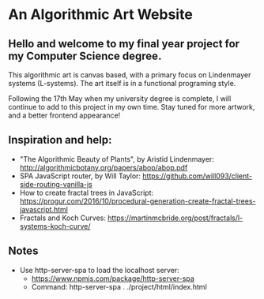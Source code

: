 # An Algorithmic Art Website

## Hello and welcome to my final year project for my Computer Science degree.

This algorithmic art is canvas based, with a primary focus on Lindenmayer systems (L-systems). 
The art itself is in a functional programing style.

Following the 17th May when my university degree is complete, I will continue to add to this project in my own time.
Stay tuned for more artwork, and a better frontend appearance!

## Inspiration and help:

- "The Algorithmic Beauty of Plants", by Aristid Lindenmayer: http://algorithmicbotany.org/papers/abop/abop.pdf
- SPA JavaScript router, by Will Taylor: https://github.com/will093/client-side-routing-vanilla-js
- How to create fractal trees in JavaScript: https://progur.com/2016/10/procedural-generation-create-fractal-trees-javascript.html
- Fractals and Koch Curves: https://martinmcbride.org/post/fractals/l-systems-koch-curve/

## Notes
- Use http-server-spa to load the localhost server: 
  - https://www.npmjs.com/package/http-server-spa
  - Command: http-server-spa . ./project/html/index.html


